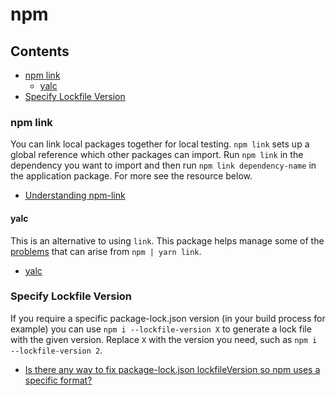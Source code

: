 # npm

## Contents

- [npm link](#npm-link)
    - [yalc](#yalc)
- [Specify Lockfile Version](#specify-lockfile-version)

### npm link

You can link local packages together for local testing. `npm link` sets up a global reference which other packages can import. Run `npm link` in the dependency you want to import and then run `npm link dependency-name` in the application package. For more see the resource below.

- [Understanding npm-link](https://medium.com/dailyjs/how-to-use-npm-link-7375b6219557)

#### yalc

This is an alternative to using `link`. This package helps manage some of the [problems](https://github.com/yarnpkg/yarn/issues/1761#issuecomment-259706202) that can arise from `npm | yarn link`. 

- [yalc](https://github.com/wclr/yalc)

### Specify Lockfile Version

If you require a specific package-lock.json version (in your build process for example) you can use `npm i --lockfile-version X` to generate a lock file with the given version. Replace `X` with the version you need, such as `npm i --lockfile-version 2`.

- [Is there any way to fix package-lock.json lockfileVersion so npm uses a specific format?](https://stackoverflow.com/a/74239011)
